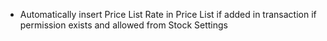- Automatically insert Price List Rate in Price List if added in transaction if permission exists and allowed from Stock Settings
